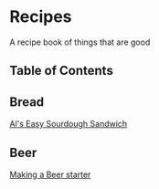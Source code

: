 # Recipes

A recipe book of things that are good

## Table of Contents

## Bread

[Al's Easy Sourdough Sandwich](bread/SourdoughSandwich.md) 
 
 ## Beer
[Making a Beer starter](beer/BeerStarter.md)

